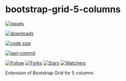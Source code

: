# bootstrap-grid-5-columns

[![issues](https://img.shields.io/github/issues/MubizInc/bootstrap-grid-5-columns.svg)](https://img.shields.io/github/issues/MubizInc/bootstrap-grid-5-columns)

[![downloads](http://img.shields.io/github/downloads/mubizinc/bootstrap-grid-5-columns/total)](http://img.shields.io/github/downloads/mubizinc/bootstrap-grid-5-columns/total)

[![code size](http://img.shields.io/github/languages/code-size/mubizinc/bootstrap-grid-5-columns.svg)](http://img.shields.io/github/languages/code-size/mubizinc/bootstrap-grid-5-columns/total)

[![last-commit](http://img.shields.io/github/last-commit/mubizinc/bootstrap-grid-5-columns.svg)](http://img.shields.io/github/last-commit/mubizinc/bootstrap-grid-5-columns)

[![Follow](http://img.shields.io/github/followers/mubizinc.svg)](http://img.shields.io/github/followers/mubizinc?label=Follow)
[![Forks](http://img.shields.io/github/forks/mubizinc/bootstrap-grid-5-columns.svg)](http://img.shields.io/github/forks/mubizinc/bootstrap-grid-5-columns?label=Fork)
[![Stars](http://img.shields.io/github/stars/mubizinc/bootstrap-grid-5-columns.svg)](http://img.shields.io/github/stars/mubizinc/bootstrap-grid-5-columns?label=Social)
[![Watchers](http://img.shields.io/github/watchers/mubizinc/bootstrap-grid-5-columns.svg)](http://img.shields.io/github/watchers/mubizinc/bootstrap-grid-5-columns?label=Watch)


Extension of Bootstrap Grid for 5 columns
